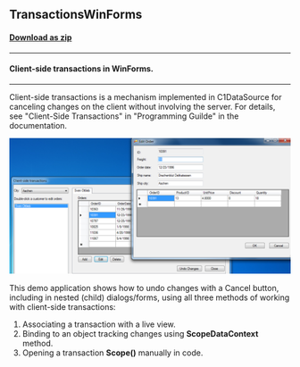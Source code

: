 ## TransactionsWinForms
#### [Download as zip](https://minhaskamal.github.io/DownGit/#/home?url=https://github.com/GrapeCity/ComponentOne-WinForms-Samples/tree/master/NetFramework\DataSource\VB\TransactionsWinForms)
____
#### Client-side transactions in WinForms.
____
Client-side transactions is a mechanism implemented in C1DataSource for canceling changes on the client without involving the server.
For details, see "Client-Side Transactions" in "Programming Guilde" in the documentation.

![screenshot](screenshot.png)

This demo application shows how to undo changes with a Cancel button, including in nested (child) dialogs/forms, using all three methods of working with client-side transactions:

1. Associating a transaction with a live view.
2. Binding to an object tracking changes using **ScopeDataContext** method.
3. Opening a transaction **Scope()** manually in code.
